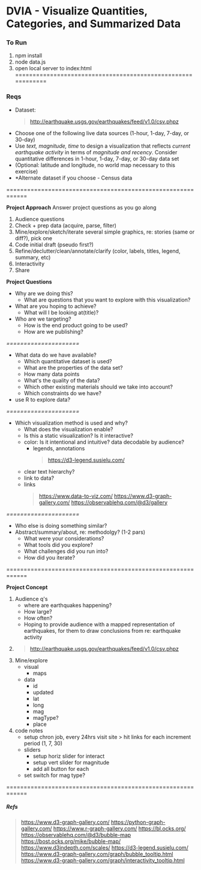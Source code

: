# DVIA - Visualize Quantities, Categories, and Summarized Data

### To Run
1. npm install
2. node data.js
3. open local server to index:html
============================================================

### Reqs
- Dataset: 
    > http://earthquake.usgs.gov/earthquakes/feed/v1.0/csv.phpz
- Choose one of the following live data sources (1-hour, 1-day, 7-day, or 30-day)
- Use *text, magnitude, time* to design a visualization that reflects *current earthquake activity* in terms of *magnitude and recency*. Consider quantitative differences in 1-hour, 1-day, 7-day, or 30-day data set
- (Optional: latitude and longitude, no world map necessary to this exercise)
- *Alternate dataset if you choose - Census data

============================================================

**Project Approach**
Answer project questions as you go along
1. Audience questions
2. Check + prep data (acquire, parse, filter)
3. Mine/explore/sketch/iterate several simple graphics, re: stories (same or diff?), pick one
4. Code initial draft (pseudo first?)
5. Refine/declutter/clean/annotate/clarify (color, labels, titles, legend, summary, etc)
6. Interactivity
7. Share

**Project Questions**
- Why are we doing this?
    - What are questions that you want to explore with this visualization?
- What are you hoping to achieve?
    - What will I be looking at(title)?
- Who are we targeting?
    - How is the end product going to be used?
    - How are we publishing?

*=====================*
- What data do we have available? 
    - Which quantitative dataset is used? 
    - What are the properties of the data set? 
    - How many data points
    - What's the quality of the data? 
    - Which other existing materials should we take into account?
    - Which constraints do we have?
- use R to explore data?

*=====================*
- Which visualization method is used and why?
    - What does the visualization enable?
    - Is this a static visualization? Is it interactive?
    - color: Is it intentional and intuitive? data decodable by audience?
        - legends, annotations
            > https://d3-legend.susielu.com/
    - clear text hierarchy?
    - link to data?
    - links
        > https://www.data-to-viz.com/
        > https://www.d3-graph-gallery.com/
        > https://observablehq.com/@d3/gallery

*=====================*
- Who else is doing something similar?
- Abstract/summary/about, re: methodolgy? (1-2 pars)
    - What were your considerations? 
    - What tools did you explore? 
    - What challenges did you run into? 
    - How did you iterate?

============================================================

**Project Concept**
1. Audience q's
    - where are earthquakes happening?
    - How large?
    - How often?
    - Hoping to provide audience with a mapped representation of earthquakes, for them to draw conclusions from re: earthquake activity
2. > http://earthquake.usgs.gov/earthquakes/feed/v1.0/csv.phpz
3. Mine/explore
    - visual
        - maps
    - data
        - id
        - updated
        - lat
        - long
        - mag
        - magType?
        - place
4. code notes
    - setup chron job, every 24hrs visit site > hit links for each increment period (1, 7, 30)
    - sliders
        - setup horiz slider for interact
        - setup vert slider for magnitude
        - add all button for each
    - set switch for mag type?


============================================================
##### Refs
> https://www.d3-graph-gallery.com/
> https://python-graph-gallery.com/
> https://www.r-graph-gallery.com/
> https://bl.ocks.org/
> https://observablehq.com/@d3/bubble-map
> https://bost.ocks.org/mike/bubble-map/
> https://www.d3indepth.com/scales/
> https://d3-legend.susielu.com/
> https://www.d3-graph-gallery.com/graph/bubble_tooltip.html
> https://www.d3-graph-gallery.com/graph/interactivity_tooltip.html